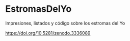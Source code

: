 # EstromasDelYo
Impresiones, listados y código sobre los estromas del Yo

https://doi.org/10.5281/zenodo.3336089
